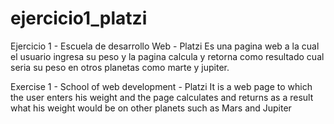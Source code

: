 # ejercicio1_platzi
 Ejercicio 1 - Escuela de desarrollo Web  - Platzi
Es una pagina web a la cual el usuario ingresa su peso y la pagina calcula y retorna como resultado cual seria su peso en otros planetas como marte y jupiter.

Exercise 1 - School of web development - Platzi
It is a web page to which the user enters his weight and the page calculates and returns as a result what his weight would be on other planets such as Mars and Jupiter
